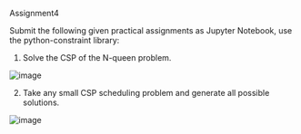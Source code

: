 Assignment4

Submit the following given practical assignments as Jupyter Notebook, use the python-constraint library:

1. Solve the CSP of the N-queen problem.

![image](https://user-images.githubusercontent.com/58844165/166669731-47d7358c-3a4d-44c0-bd01-6cfb0d1ccf3f.png)

2. Take any small CSP scheduling problem and generate all possible solutions.

![image](https://user-images.githubusercontent.com/58844165/166669796-651674f1-7aa3-44d4-8319-8d70c89e52fb.png)
